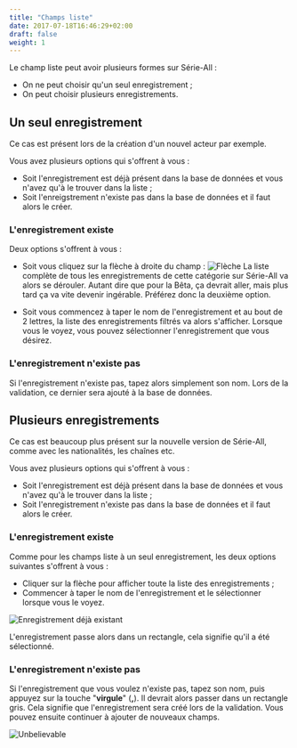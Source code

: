 ```yaml
---
title: "Champs liste"
date: 2017-07-18T16:46:29+02:00
draft: false
weight: 1
---
```


Le champ liste peut avoir plusieurs formes sur Série-All : 
* On ne peut choisir qu'un seul enregistrement ;
* On peut choisir plusieurs enregistrements.

## Un seul enregistrement
Ce cas est présent lors de la création d'un nouvel acteur par exemple.

Vous avez plusieurs options qui s'offrent à vous : 
* Soit l'enregistrement est déjà présent dans la base de données et vous n'avez qu'à le trouver dans la liste ;
* Soit l'enreigstrement n'existe pas dans la base de données et il faut alors le créer.

### L'enregistrement existe
Deux options s'offrent à vous :
* Soit vous cliquez sur la flèche à droite du champ :
![Flèche](https://i.imgur.com/yT1wrgE.png)
La liste complète de tous les enregistrements de cette catégorie sur Série-All va alors se dérouler. Autant dire que pour la Bêta, ça devrait aller, mais plus tard ça va vite devenir ingérable. Préférez donc la deuxième option.

* Soit vous commencez à taper le nom de l'enregistrement et au bout de 2 lettres, la liste des enregistrements filtrés va alors s'afficher. Lorsque vous le voyez, vous pouvez sélectionner l'enregistrement que vous désirez.

### L'enregistrement n'existe pas
Si l'enregistrement n'existe pas, tapez alors simplement son nom. Lors de la validation, ce dernier sera ajouté à la base de données.

## Plusieurs enregistrements
Ce cas est beaucoup plus présent sur la nouvelle version de Série-All, comme avec les nationalités, les chaînes etc.

Vous avez plusieurs options qui s'offrent à vous : 
* Soit l'enregistrement est déjà présent dans la base de données et vous n'avez qu'à le trouver dans la liste ;
* Soit l'enregistrement n'existe pas dans la base de données et il faut alors le créer.

### L'enregistrement existe
Comme pour les champs liste à un seul enregistrement, les deux options suivantes s'offrent à vous :
* Cliquer sur la flèche pour afficher toute la liste des enregistrements ;
* Commencer à taper le nom de l'enregistrement et le sélectionner lorsque vous le voyez.

![Enregistrement déjà existant](https://i.imgur.com/tS6dAY9.png)

L'enregistrement passe alors dans un rectangle, cela signifie qu'il a été sélectionné.

### L'enregistrement n'existe pas
Si l'enregistrement que vous voulez n'existe pas, tapez son nom, puis appuyez sur la touche "**virgule**" (**,**). Il devrait alors passer dans un rectangle gris. Cela signifie que l'enregistrement sera créé lors de la validation. Vous pouvez ensuite continuer à ajouter de nouveaux champs.

![Unbelievable](https://media.giphy.com/media/3o6Zt3i2NHsaLLkBag/giphy.gif)